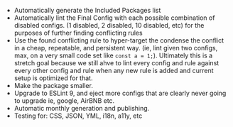 - Automatically generate the Included Packages list
- Automatically lint the Final Config with each possible combination of disabled configs. (1 disabled, 2 disabled, 10 disabled, etc) for the purposes of further finding conflicting rules
- Use the found conflicting rule to hyper-target the condense the conflict in a cheap, repeatable, and persistent way. (ie, lint given two configs, max, on a very small code set like `const a = 1;`). Ultimately this is a stretch goal because we still ahve to lint every config and rule against every other config and rule when any new rule is added and current setup is optimized for that.
- Make the package smaller.
- Upgrade to ESLint 9, and eject more configs that are clearly never going to upgrade ie, google, AirBNB etc.
- Automatic monthly generation and publishing.
- Testing for: CSS, JSON, YML, i18n, a11y, etc
